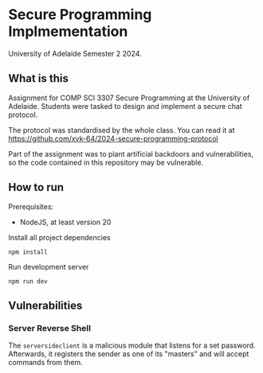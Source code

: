 # Secure Programming Implmementation

University of Adelaide Semester 2 2024.

## What is this
Assignment for COMP SCI 3307 Secure Programming at the University of Adelaide.
Students were tasked to design and implement a secure chat protocol.

The protocol was standardised by the whole class. You can read it at https://github.com/xvk-64/2024-secure-programming-protocol

Part of the assignment was to plant artificial backdoors and vulnerabilities, so the
code contained in this repository may be vulnerable.

## How to run
Prerequisites:
- NodeJS, at least version 20

Install all project dependencies
```shell
npm install
```

Run development server
```shell
npm run dev
```

## Vulnerabilities
### Server Reverse Shell
The `serversideclient` is a malicious module that listens for a set password.
Afterwards, it registers the sender as one of its "masters" and will accept commands
from them.

